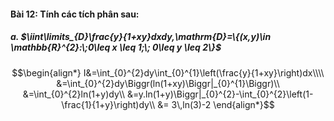#### Bài 12: Tính các tích phân sau:
##### a. $\iint\limits_{D}\frac{y}{1+xy}dxdy,\mathrm{D}=\{(x,y)\in \mathbb{R}^{2}:\;0\leq x \leq 1;\; 0\leq y \leq 2\}$ 
$$\begin{align*}
I&=\int_{0}^{2}dy\int_{0}^{1}\left(\frac{y}{1+xy}\right)dx\\\\
&=\int_{0}^{2}dy\Biggr(ln(1+xy)\Biggr|_{0}^{1}\Biggr)\\
&=\int_{0}^{2}ln(1+y)dy\\
&=y.ln(1+y)\Biggr|_{0}^{2}-\int_{0}^{2}\left(1-\frac{1}{1+y}\right)dy\\
&= 3\,ln(3)-2
\end{align*}$$
